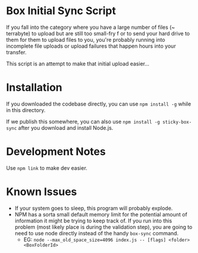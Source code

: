 # Box Initial Sync Script

If you fall into the category where you have a large number of files (~ terrabyte) to upload but are still too small-fry f
or to send your hard drive to them for them to upload files to you, you're probably running into incomplete file uploads 
or upload failures that happen hours into your transfer.
 
This script is an attempt to make that initial upload easier...


# Installation

If you downloaded the codebase directly, you can use 
`npm install -g` while in this directory.

If we publish this somewhere, you can also use
`npm install -g sticky-box-sync` after you download and install Node.js.

# Development Notes
Use `npm link` to make dev easier.

# Known Issues

* If your system goes to sleep, this program will probably explode.
* NPM has a sorta small default memory limit for the potential amount of information it might be trying to keep track of.
  If you run into this problem (most likely place is during the validation step), you are going to need to use node directly instead of the handy `box-sync` command.
    * EG: `node --max_old_space_size=4096 index.js -- [flags] <folder> <BoxFolderId>`
